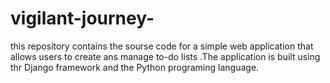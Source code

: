 # vigilant-journey-
this repository contains the sourse code for a simple web application that allows users to create ans manage to-do lists .The application is built using thr Django framework and the Python programing language.
